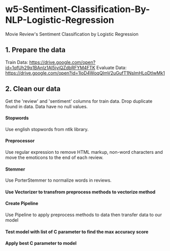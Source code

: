 # w5-Sentiment-Classification-By-NLP-Logistic-Regression
Movie Review's Sentiment Classification by Logistic Regression

## 1. Prepare the data
Train Data:  https://drive.google.com/open?id=1qfUh29q1BAnIz1AI5jviQZdbRFYM4FTK
Evaluate Data:  https://drive.google.com/open?id=1loD4WoqQlmV2uGufT1NslmHLoDtlwMk1

## 2. Clean our data
Get the 'review' and 'sentiment' columns for train data.
Drop duplicate found in data.
Data have no null values.

#### Stopwords
Use english stopwords from ntlk library.

#### Preprocessor
Use regular expression to remove HTML markup, non-word characters and move the emoticons to the end of each review.

#### Stemmer
Use PorterStemmer to normalize words in reviews.

#### Use Vectorizer to transfrom preprocess methods to vectorize method

#### Create Pipeline
Use Pipeline to apply preprocess methods to data then transfer data to our model

#### Test model with list of C parameter to find the max accuracy score

#### Apply best C parameter to model
